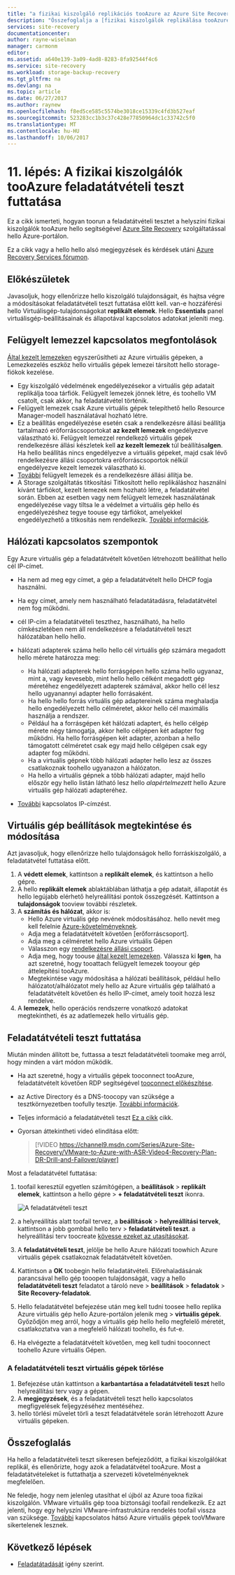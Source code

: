 ```yaml
---
title: "a fizikai kiszolgáló replikációs tooAzure az Azure Site Recovery feladatátvételi teszt aaaRun |} Microsoft Docs"
description: "Összefoglalja a [fizikai kiszolgálók replikálása tooAzure hello Azure Site Recovery szolgáltatással a feladatátvételi teszt futtatásához szükséges hello lépést."
services: site-recovery
documentationcenter: 
author: rayne-wiselman
manager: carmonm
editor: 
ms.assetid: a640e139-3a09-4ad8-8283-8fa92544f4c6
ms.service: site-recovery
ms.workload: storage-backup-recovery
ms.tgt_pltfrm: na
ms.devlang: na
ms.topic: article
ms.date: 06/27/2017
ms.author: raynew
ms.openlocfilehash: f8ed5ce585c5574be3018ce15339c4fd3b527eaf
ms.sourcegitcommit: 523283cc1b3c37c428e77850964dc1c33742c5f0
ms.translationtype: MT
ms.contentlocale: hu-HU
ms.lasthandoff: 10/06/2017
---
```

# <a name="step-11-run-a-test-failover-of-physical-servers-tooazure"></a>11. lépés: A fizikai kiszolgálók tooAzure feladatátvételi teszt futtatása

Ez a cikk ismerteti, hogyan toorun a feladatátvételi tesztet a helyszíni fizikai kiszolgálók tooAzure hello segítségével [Azure Site Recovery](site-recovery-overview.md) szolgáltatással hello Azure-portálon.

Ez a cikk vagy a hello hello alsó megjegyzések és kérdések utáni [Azure Recovery Services fórumon](https://social.msdn.microsoft.com/forums/azure/home?forum=hypervrecovmgr).


## <a name="before-you-start"></a>Előkészületek

Javasoljuk, hogy ellenőrizze hello kiszolgáló tulajdonságait, és hajtsa végre a módosításokat feladatátvételi teszt futtatása előtt kell. van-e hozzáférési hello Virtuálisgép-tulajdonságokat **replikált elemek**. Hello **Essentials** panel virtuálisgép-beállításainak és állapotával kapcsolatos adatokat jeleníti meg.

## <a name="managed-disk-considerations"></a>Felügyelt lemezzel kapcsolatos megfontolások

[Által kezelt lemezeken](../virtual-machines/windows/managed-disks-overview.md) egyszerűsítheti az Azure virtuális gépeken, a Lemezkezelés eszköz hello virtuális gépek lemezei társított hello storage-fiókok kezelése. 

- Egy kiszolgáló védelmének engedélyezésekor a virtuális gép adatait replikálja tooa tárfiók. Felügyelt lemezek jönnek létre, és toohello VM csatolt, csak akkor, ha feladatátvétel történik.
- Felügyelt lemezek csak Azure virtuális gépek telepíthető hello Resource Manager-modell használatával hozható létre.  
- Ez a beállítás engedélyezése esetén csak a rendelkezésre állási beállítja tartalmazó erőforráscsoportokat **az kezelt lemezek** engedélyezve választható ki. Felügyelt lemezzel rendelkező virtuális gépek rendelkezésre állási készletek kell **az kezelt lemezek** túl beállítása**Igen**. Ha hello beállítás nincs engedélyezve a virtuális gépeket, majd csak lévő rendelkezésre állási csoportokra erőforráscsoportok nélkül engedélyezve kezelt lemezek választható ki.
- [További](https://docs.microsoft.com/azure/virtual-machines/windows/manage-availability#use-managed-disks-for-vms-in-an-availability-set) felügyelt lemezek és a rendelkezésre állási állítja be.
- A Storage szolgáltatás titkosítási Titkosított hello replikáláshoz használni kívánt tárfiókot, kezelt lemezek nem hozható létre, a feladatátvétel során. Ebben az esetben vagy nem felügyelt lemezek használatának engedélyezése vagy tiltsa le a védelmet a virtuális gép hello és engedélyezéshez tegye toouse egy tárfiókot, amelyekkel engedélyezhető a titkosítás nem rendelkezik. [További információk](https://docs.microsoft.com/azure/storage/storage-managed-disks-overview#managed-disks-and-encryption).


## <a name="network-considerations"></a>Hálózati kapcsolatos szempontok

Egy Azure virtuális gép a feladatátvételt követően létrehozott beállíthat hello cél IP-címet.

- Ha nem ad meg egy címet, a gép a feladatátvételt hello DHCP fogja használni.
- Ha egy címet, amely nem használható feladatátadásra, feladatátvétel nem fog működni.
- cél IP-cím a feladatátvételi teszthez, használható, ha hello címkészletében nem áll rendelkezésre a feladatátvételi teszt hálózatában hello hello.
- hálózati adapterek száma hello hello cél virtuális gép számára megadott hello mérete határozza meg:

     - Ha hálózati adapterek hello forrásgépen hello száma hello ugyanaz, mint a, vagy kevesebb, mint hello hello célként megadott gép méretéhez engedélyezett adapterek számával, akkor hello cél lesz hello ugyanannyi adapter hello forrásaként.
     - Ha hello hello forrás virtuális gép adaptereinek száma meghaladja hello engedélyezett hello célméretet, akkor hello cél maximális használja a rendszer.
     - Például ha a forrásgépen két hálózati adaptert, és hello célgép mérete négy támogatja, akkor hello célgépen két adapter fog működni. Ha hello forrásgépen két adapter, azonban a hello támogatott célméretet csak egy majd hello célgépen csak egy adapter fog működni.     
   - Ha a virtuális gépnek több hálózati adapter hello lesz az összes csatlakoznak toohello ugyanazon a hálózaton.
   - Ha hello a virtuális gépnek a több hálózati adapter, majd hello először egy hello listán látható lesz hello *alapértelmezett* hello Azure virtuális gép hálózati adapteréhez.
 - [További](vmware-walkthrough-network.md) kapcsolatos IP-címzést.



## <a name="view-and-modify-vm-settings"></a>Virtuális gép beállítások megtekintése és módosítása

Azt javasoljuk, hogy ellenőrizze hello tulajdonságok hello forráskiszolgáló, a feladatátvétel futtatása előtt.

1. A **védett elemek**, kattintson a **replikált elemek**, és kattintson a hello gépre.
2. A hello **replikált elemek** ablaktáblában láthatja a gép adatait, állapotát és hello legújabb elérhető helyreállítási pontok összegzését. Kattintson a **tulajdonságok** tooview további részletek.
3. A **számítás és hálózat**, akkor is:
    - Hello Azure virtuális gép nevének módosításához. hello nevét meg kell felelnie [Azure-követelményeknek](site-recovery-support-matrix-to-azure.md#failed-over-azure-vm-requirements).
    - Adja meg a feladatátvételt követően [erőforráscsoport].
    - Adja meg a célméretet hello Azure virtuális Gépen
    - Válasszon egy [rendelkezésre állási csoport](../virtual-machines/windows/tutorial-availability-sets.md).
    - Adja meg, hogy toouse [által kezelt lemezeken](#managed-disk-considerations). Válassza ki **Igen**, ha azt szeretné, hogy tooattach felügyelt lemezek tooyour gép áttelepítési tooAzure.
    - Megtekintése vagy módosítása a hálózati beállítások, például hello hálózatot/alhálózatot mely hello az Azure virtuális gép található a feladatátvételt követően és hello IP-címet, amely tooit hozzá lesz rendelve.
4. A **lemezek**, hello operációs rendszerre vonatkozó adatokat megtekintheti, és az adatlemezek hello virtuális gép.

## <a name="run-a-test-failover"></a>Feladatátvételi teszt futtatása

Miután minden állított be, futtassa a teszt feladatátvételi toomake meg arról, hogy minden a várt módon működik.

- Ha azt szeretné, hogy a virtuális gépek tooconnect tooAzure, feladatátvételt követően RDP segítségével [tooconnect előkészítése](site-recovery-test-failover-to-azure.md#prepare-to-connect-to-azure-vms-after-failover).
 - az Active Directory és a DNS-toocopy van szüksége a tesztkörnyezetben toofully tesztje. [További információk](site-recovery-active-directory.md#test-failover-considerations).
 - Teljes információ a feladatátvételi teszt [Ez a cikk](site-recovery-test-failover-to-azure.md) cikk.
- Gyorsan áttekintheti videó elindítása előtt:

     
     >[!VIDEO https://channel9.msdn.com/Series/Azure-Site-Recovery/VMware-to-Azure-with-ASR-Video4-Recovery-Plan-DR-Drill-and-Failover/player]

Most a feladatátvétel futtatása:

1. toofail keresztül egyetlen számítógépen, a **beállítások** > **replikált elemek**, kattintson a hello gépre > **+ feladatátvételi teszt** ikonra.

    ![A feladatátvételi teszt](./media/physical-walkthrough-test-failover/test-failover.png)

2. a helyreállítás alatt toofail tervez, a **beállítások** > **helyreállítási tervek**, kattintson a jobb gombbal hello terv > **feladatátvételi teszt**. a helyreállítási terv toocreate [kövesse ezeket az utasításokat](site-recovery-create-recovery-plans.md).  

3. A **feladatátvételi teszt**, jelölje be hello Azure hálózati toowhich Azure virtuális gépek csatlakoznak feladatátvételt követően.

4. Kattintson a **OK** toobegin hello feladatátvételi. Előrehaladásának parancsával hello gép tooopen tulajdonságát, vagy a hello **feladatátvételi teszt** feladatot a tároló neve > **beállítások** > **feladatok**  >  **Site Recovery-feladatok**.

5. Hello feladatátvétel befejezése után meg kell tudni toosee hello replika Azure virtuális gép hello Azure-portálon jelenik meg > **virtuális gépek**. Győződjön meg arról, hogy a virtuális gép hello hello megfelelő méretét, csatlakoztatva van a megfelelő hálózati toohello, és fut-e.

6. Ha elvégezte a feladatátvételt követően, meg kell tudni tooconnect toohello Azure virtuális Gépen.

### <a name="delete-test-failover-vms"></a>A feladatátvételi teszt virtuális gépek törlése

1. Befejezése után kattintson a **karbantartása a feladatátvételi teszt** hello helyreállítási terv vagy a gépen.
2. A **megjegyzések**, és a feladatátvételi teszt hello kapcsolatos megfigyelések feljegyzéséhez mentéséhez.
3. hello törlési művelet törli a teszt feladatátvétele során létrehozott Azure virtuális gépeken.

## <a name="summary"></a>Összefoglalás

Ha hello a feladatátvételi teszt sikeresen befejeződött, a fizikai kiszolgálókat replikál, és ellenőrizte, hogy azok a feladatátvétel tooAzure. Most a feladatátvételeket is futtathatja a szervezeti követelményeknek megfelelően. 

Ne feledje, hogy nem jelenleg utasíthat el újból az Azure tooa fizikai kiszolgálón. VMware virtuális gép tooa biztonsági toofail rendelkezik. Ez azt jelenti, hogy egy helyszíni VMware-infrastruktúra rendelés toofail vissza van szüksége. [További](site-recovery-failback-azure-to-vmware.md) kapcsolatos hátsó Azure virtuális gépek tooVMware sikertelenek lesznek.


## <a name="next-steps"></a>Következő lépések

- [Feladatátadását](site-recovery-failover.md) igény szerint.
